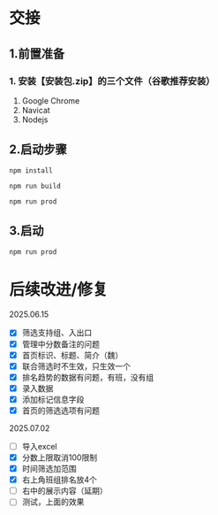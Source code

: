 
# 交接

## 1.前置准备

### 1. 安装【安装包.zip】的三个文件（谷歌推荐安装）

1. Google Chrome
2. Navicat
3. Nodejs

## 2.启动步骤

`npm install`

`npm run build`

`npm run prod`

## 3.启动

`npm run prod`


# 后续改进/修复

2025.06.15

- [x] 筛选支持组、入出口
- [x] 管理中分数备注的问题
- [x] 首页标识、标题、简介（魏）
- [x] 联合筛选时不生效，只生效一个
- [x] 排名趋势的数据有问题，有班，没有组
- [x] 录入数据
- [x] 添加标记信息字段
- [x] 首页的筛选选项有问题

2025.07.02

- [ ] 导入excel
- [x] 分数上限取消100限制
- [x] 时间筛选加范围
- [x] 右上角班组排名放4个
- [ ] 右中的展示内容（延期）
- [ ] 测试，上面的效果